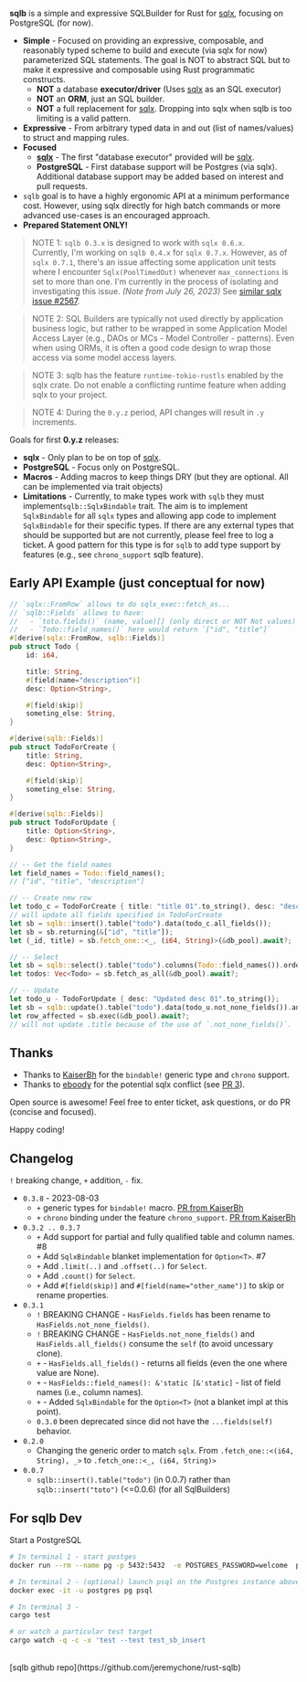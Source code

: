 **sqlb** is a simple and expressive SQLBuilder for Rust for [sqlx](https://crates.io/crates/sqlx), focusing on PostgreSQL (for now). 

- **Simple** - Focused on providing an expressive, composable, and reasonably typed scheme to build and execute (via sqlx for now) parameterized SQL statements. The goal is NOT to abstract SQL but to make it expressive and composable using Rust programmatic constructs.
	- **NOT** a database **executor/driver** (Uses [sqlx](https://crates.io/crates/sqlx) as an SQL executor)
	- **NOT** an **ORM**, just an SQL builder.
	- **NOT** a full replacement for [sqlx](https://crates.io/crates/sqlx). Dropping into sqlx when sqlb is too limiting is a valid pattern.
- **Expressive** - From arbitrary typed data in and out (list of names/values) to struct and mapping rules. 
- **Focused** 
	- **[sqlx](https://crates.io/crates/sqlx)** - The first "database executor" provided will be [sqlx](https://github.com/launchbadge/sqlx). 
	- **PostgreSQL** - First database support will be Postgres (via sqlx). Additional database support may be added based on interest and pull requests.
- `sqlb` goal is to have a highly ergonomic API at a minimum performance cost. However, using sqlx directly for high batch commands or more advanced use-cases is an encouraged approach. 
- **Prepared Statement ONLY!**	

> NOTE 1: `sqlb 0.3.x` is designed to work with `sqlx 0.6.x`. <br />Currently, I'm working on `sqlb 0.4.x` for `sqlx 0.7.x`. However, as of `sqlx 0.7.1`, there's an issue affecting some application unit tests where I encounter `Sqlx(PoolTimedOut)` whenever `max_connections` is set to more than one. I'm currently in the process of isolating and investigating this issue. *(Note from July 26, 2023)* See [similar sqlx issue #2567](https://github.com/launchbadge/sqlx/issues/2567#issuecomment-1652209136).

> NOTE 2: SQL Builders are typically not used directly by application business logic, but rather to be wrapped in some Application Model Access Layer (e.g., DAOs or MCs - Model Controller - patterns). Even when using ORMs, it is often a good code design to wrap those access via some model access layers. 

> NOTE 3: sqlb has the feature `runtime-tokio-rustls` enabled by the sqlx crate. Do not enable a conflicting runtime feature when adding sqlx to your project.

> NOTE 4: During the `0.y.z` period, API changes will result in `.y` increments.

Goals for first **0.y.z** releases: 

- **sqlx** - Only plan to be on top of [sqlx](https://crates.io/crates/sqlx).
- **PostgreSQL** - Focus only on PostgreSQL.
- **Macros** - Adding macros to keep things DRY (but they are optional. All can be implemented via trait objects)
- **Limitations** - Currently, to make types work with `sqlb` they must implement`sqlb::SqlxBindable` trait. The aim is to implement `SqlxBindable` for all `sqlx` types and allowing app code to implement `SqlxBindable` for their specific types. If there are any external types that should be supported but are not currently, please feel free to log a ticket. A good pattern for this type is for `sqlb` to add type support by features (e.g., see `chrono_support` sqlb feature).


## Early API Example (just conceptual for now)

```rust
// `sqlx::FromRow` allows to do sqlx_exec::fetch_as...
// `sqlb::Fields` allows to have:
//   - `toto.fields()` (name, value)[] (only direct or NOT Not values)
//   - `Todo::field_names()` here would return `["id", "title"]`
#[derive(sqlx::FromRow, sqlb::Fields)] 
pub struct Todo {
    id: i64,

    title: String,
	#[field(name="description")]
	desc: Option<String>,

	#[field(skip)]
	someting_else: String,
}

#[derive(sqlb::Fields)] 
pub struct TodoForCreate {
	title: String,
	desc: Option<String>,

	#[field(skip)]
	someting_else: String,	
}

#[derive(sqlb::Fields)] 
pub struct TodoForUpdate {
	title: Option<String>,
	desc: Option<String>,
}

// -- Get the field names
let field_names = Todo::field_names();
// ["id", "title", "description"]

// -- Create new row
let todo_c = TodoForCreate { title: "title 01".to_string(), desc: "desc 01".to_string() };
// will update all fields specified in TodoForCreate
let sb = sqlb::insert().table("todo").data(todo_c.all_fields());
let sb = sb.returning(&["id", "title"]);
let (_id, title) = sb.fetch_one::<_, (i64, String)>(&db_pool).await?;

// -- Select 
let sb = sqlb::select().table("todo").columns(Todo::field_names()).order_by("!id");
let todos: Vec<Todo> = sb.fetch_as_all(&db_pool).await?;

// -- Update
let todo_u - TodoForUpdate { desc: "Updated desc 01".to_string()};
let sb = sqlb::update().table("todo").data(todo_u.not_none_fields()).and_where_eq("id", 123);
let row_affected = sb.exec(&db_pool).await?;
// will not update .title because of the use of `.not_none_fields()`. 
```

## Thanks

- Thanks to [KaiserBh](https://github.com/KaiserBh) for the `bindable!` generic type and `chrono` support.
- Thanks to [eboody](https://github.com/eboody) for the potential sqlx conflict (see [PR 3](https://github.com/jeremychone/rust-sqlb/pull/3)).

Open source is awesome! Feel free to enter ticket, ask questions, or do PR (concise and focused).

Happy coding!

## Changelog

`!` breaking change, `+` addition, `-` fix.

- `0.3.8` - 2023-08-03
	- `+` generic types for `bindable!` macro. [PR from KaiserBh](https://github.com/jeremychone/rust-sqlb/pull/10)
	- `+` `chrono` binding under the feature `chrono_support`. [PR from KaiserBh](https://github.com/jeremychone/rust-sqlb/pull/10)
- `0.3.2 .. 0.3.7`
	- `+` Add support for partial and fully qualified table and column names. #8
	- `+` Add `SqlxBindable` blanket implementation for `Option<T>`. #7
	- `+` Add `.limit(..)` and `.offset(..)` for `Select`.
	- `+` Add `.count()` for `Select`.
	- `+` Add `#[field(skip)]` and `#[field(name="other_name")]` to skip or rename properties.
- `0.3.1` 
	- `!` BREAKING CHANGE - `HasFields.fields` has been rename to `HasFields.not_none_fields()`.
	- `!` BREAKING CHANGE - `HasFields.not_none_fields()` and `HasFields.all_fields()` consume the `self` (to avoid uncessary clone).
	- `+` - `HasFields.all_fields()` - returns all fields (even the one where value are None).
	- `+` - `HasFields::field_names(): &'static [&'static]` - list of field names (i.e., column names).
	- `+` - Added `SqlxBindable` for the `Option<T>` (not a blanket impl at this point).
	- `0.3.0` been deprecated since did not have the `...fields(self)` behavior. 
- `0.2.0` 
	- Changing the generic order to match `sqlx`. From `.fetch_one::<(i64, String), _>` to `.fetch_one::<_, (i64, String)>`
- `0.0.7` 
	- `sqlb::insert().table("todo")` (in 0.0.7) rather than `sqlb::insert("toto")` (<=0.0.6) (for all SqlBuilders)


## For sqlb Dev

Start a PostgreSQL

```sh
# In terminal 1 - start postges
docker run --rm --name pg -p 5432:5432  -e POSTGRES_PASSWORD=welcome  postgres:15

# In terminal 2 - (optional) launch psql on the Postgres instance above
docker exec -it -u postgres pg psql

# In terminal 3 -
cargo test

# or watch a particular test target
cargo watch -q -c -x 'test --test test_sb_insert
```

<br />
[sqlb github repo](https://github.com/jeremychone/rust-sqlb)
